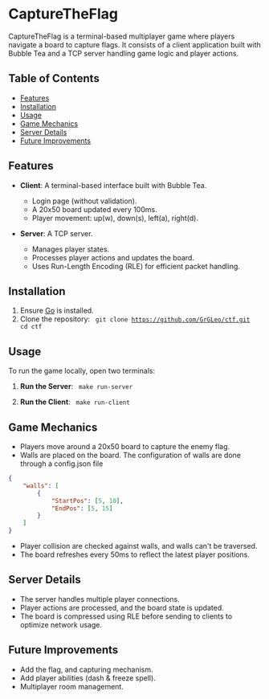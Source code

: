 # CaptureTheFlag

CaptureTheFlag is a terminal-based multiplayer game where players navigate a board to capture flags. It consists of a client application built with Bubble Tea and a TCP server handling game logic and player actions.

## Table of Contents
- [Features](#features)
- [Installation](#installation)
- [Usage](#usage)
- [Game Mechanics](#game-mechanics)
- [Server Details](#server-details)
- [Future Improvements](#future-improvements)

## Features
- **Client**: A terminal-based interface built with Bubble Tea.
  - Login page (without validation).
  - A 20x50 board updated every 100ms.
  - Player movement: up(w), down(s), left(a), right(d).
  
- **Server**: A TCP server.
  - Manages player states.
  - Processes player actions and updates the board.
  - Uses Run-Length Encoding (RLE) for efficient packet handling.

## Installation
1. Ensure [Go](https://golang.org/dl/) is installed.
2. Clone the repository:
   <code>
   git clone https://github.com/GrGLeo/ctf.git
   cd ctf
   </code>

## Usage
To run the game locally, open two terminals:

1. **Run the Server**:
   <code>
   make run-server
   </code>
   
2. **Run the Client**:
   <code>
   make run-client
   </code>

## Game Mechanics
- Players move around a 20x50 board to capture the enemy flag.
- Walls are placed on the board.  The configuration of walls are done through a config.json file
```json
{
    "walls": [
        {
            "StartPos": [5, 10],
            "EndPos": [5, 15]
        }
    ]
}
```
- Player collision are checked against walls, and walls can't be traversed.
- The board refreshes every 50ms to reflect the latest player positions.


## Server Details
- The server handles multiple player connections.
- Player actions are processed, and the board state is updated.
- The board is compressed using RLE before sending to clients to optimize network usage.

## Future Improvements
- Add the flag, and capturing mechanism. 
- Add player abilities (dash & freeze spell).
- Multiplayer room management. 
